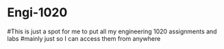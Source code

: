 # Engi-1020
#This is just a spot for me to put all my engineering 1020 assignments and labs
#mainly just so I can access them from anywhere
